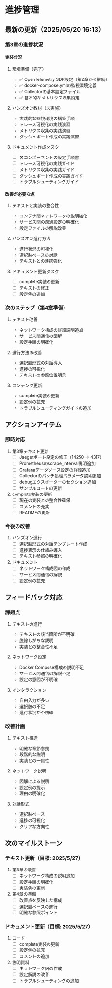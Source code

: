 # 進捗管理

## 最新の更新（2025/05/20 16:13）

### 第3章の進捗状況

#### 実装状況
1. 環境準備（完了）
   - ✅ OpenTelemetry SDK設定（第2章から継続）
   - ✅ docker-compose.ymlの監視環境定義
   - ✅ Collectorの基本設定ファイル
   - ✅ 基本的なメトリクス収集設定

2. ハンズオン教材（未実施）
   - 実践的な監視環境の構築手順
   - トレース可視化の実践演習
   - メトリクス収集の実践演習
   - ダッシュボード作成の実践演習

3. ドキュメント作成タスク
   - [ ] 各コンポーネントの設定手順書
   - [ ] トレース可視化の実践ガイド
   - [ ] メトリクス収集の実践ガイド
   - [ ] ダッシュボード作成の実践ガイド
   - [ ] トラブルシューティングガイド

#### 改善が必要な点

1. テキストと実装の整合性
   - コンテナ間ネットワークの説明強化
   - サービス間の疎通設定の明確化
   - 設定ファイルの解説改善

2. ハンズオン進行方法
   - 進行状況の可視化
   - 選択肢ベースの対話
   - テキストとの連携強化

3. ドキュメント更新タスク
   - [ ] complete実装の更新
   - [ ] テキストの修正
   - [ ] 設定例の追加

### 次のステップ（第4章準備）

1. テキスト改善
   - ネットワーク構成の詳細説明追加
   - サービス間通信の図解
   - 設定手順の明確化

2. 進行方法の改善
   - 選択肢形式の対話導入
   - 進捗の可視化
   - テキストの参照位置明示

3. コンテンツ更新
   - complete実装の更新
   - 設定例の拡充
   - トラブルシューティングガイドの追加

## アクションアイテム

### 即時対応
1. 第3章テキスト更新
   - [ ] Jaegerポート設定の修正（14250 → 4317）
   - [ ] Prometheusのscrape_interval説明追加
   - [ ] Grafanaデータソース設定の詳細追加
   - [ ] Collectorのバッチ処理パラメータ説明追加
   - [ ] debugエクスポーターのセクション追加
   - [ ] サンプルコードの更新

2. complete実装の更新
   - [ ] 現在の実装との整合性確保
   - [ ] コメントの充実
   - [ ] READMEの更新

### 今後の改善
1. ハンズオン進行
   - [ ] 選択肢形式の対話テンプレート作成
   - [ ] 進捗表示の仕組み導入
   - [ ] テキスト参照の明確化

2. ドキュメント
   - [ ] ネットワーク構成図の作成
   - [ ] サービス間通信の解説
   - [ ] 設定例の拡充

## フィードバック対応

### 課題点
1. テキストの進行
   - テキストの該当箇所が不明確
   - 脱線しがちな説明
   - 実装との整合性不足

2. ネットワーク設定
   - Docker Compose構成の説明不足
   - サービス間通信の解説不足
   - 設定の意図が不明確

3. インタラクション
   - 自由入力が多い
   - 選択肢の不足
   - 進行状況が不明確

### 改善計画
1. テキスト構造
   - 明確な章節参照
   - 段階的な説明
   - 実装との一貫性

2. ネットワーク説明
   - 図解による説明
   - 設定例の提示
   - 理由の明確化

3. 対話形式
   - 選択肢ベース
   - 進捗の可視化
   - クリアな方向性

## 次のマイルストーン

### テキスト更新（目標: 2025/5/27）
1. 第3章の改善
   - [ ] ネットワーク構成の説明追加
   - [ ] 設定手順の明確化
   - [ ] 実装例の更新

2. 第4章の準備
   - [ ] 改善点を反映した構成
   - [ ] 選択肢ベースの進行
   - [ ] 明確な参照ポイント

### ドキュメント更新（目標: 2025/5/27）
1. コード
   - [ ] complete実装の更新
   - [ ] 設定例の拡充
   - [ ] コメントの追加

2. 説明資料
   - [ ] ネットワーク図の作成
   - [ ] 設定解説の改善
   - [ ] トラブルシューティングの追加
